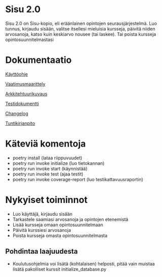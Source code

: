 # Sisu 2.0
Sisu 2.0 on Sisu-kopio, eli eräänlainen opintojen seurausjärjestelmä. Luo tunnus, kirjaudu sisään, valitse itsellesi mieluisia kursseja, päivitä niiden arvosanoja, katso kuin keskiarvo nousee (tai laskee). Tai poista kursseja opintosuunnitelmastasi


# Dokumentaatio
[Käyttöohje](dokumentaatio/kayttoohje.md)

[Vaatimusmaarittely](dokumentaatio/vaatimusmaarittely.md)

[Arkkitehtuurikuvaus](dokumentaatio/arkkitehtuuri.md)

[Testidokumentti](dokumentaatio/testidokumentti.md)

[Changelog](dokumentaatio/changelog.md)

[Tuntikirjanpito](dokumentaatio/tuntikirjanpito.md)


# Käteviä komentoja
- poetry install (lataa riippuvuudet)
- poetry run invoke initialize (luo tietokannan)
- poetry run invoke start (käynnistää)
- poetry run invoke test (ajaa testit)
- poetry run invoke coverage-report (luo testikattavuusraportin)


# Nykyiset toiminnot
- Luo käyttäjä, kirjaudu sisään
- Tarkastele saamiasi arvosanoja ja opintojen etenemistä
- Lisää kursseja omaan opintosuunnitelmaan
- Päivitä kurssiesi arvosanoja
- Poista kursseja omasta opintosuunnitelmasta

## Pohdintaa laajuudesta
- Koulutusohjelmia voi lisätä (kohtalaisen) helposti, pitää vain muistaa lisätä pakolliset kurssit initialize_database.py